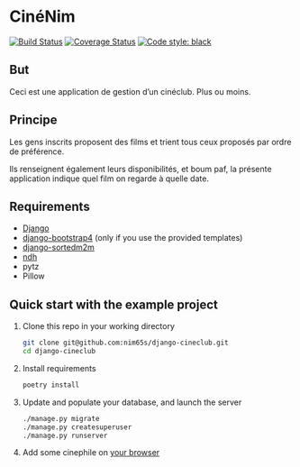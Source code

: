 # CinéNim

[![Build Status](https://travis-ci.org/nim65s/django-cineclub.svg?branch=master)](https://travis-ci.org/nim65s/django-cineclub)
[![Coverage Status](https://coveralls.io/repos/github/nim65s/django-cineclub/badge.svg?branch=master)](https://coveralls.io/github/nim65s/django-cineclub?branch=master)
[![Code style: black](https://img.shields.io/badge/code%20style-black-000000.svg)](https://github.com/psf/black)

## But
Ceci est une application de gestion d’un cinéclub. Plus ou moins.

## Principe
Les gens inscrits proposent des films et trient tous ceux proposés par ordre de préférence.

Ils renseignent également leurs disponibilités, et boum paf, la présente application indique quel film on regarde à quelle date.

## Requirements

* [Django](https://www.djangoproject.com/)
* [django-bootstrap4](https://github.com/zostera/django-bootstrap4) (only if you use the provided templates)
* [django-sortedm2m](https://github.com/jazzband/django-sortedm2m)
* [ndh](https://github.com/nim65s/ndh)
* pytz
* Pillow

## Quick start with the example project

1. Clone this repo in your working directory

    ```bash
    git clone git@github.com:nim65s/django-cineclub.git
    cd django-cineclub
    ```

2. Install requirements

    ```bash
    poetry install
    ```

3. Update and populate your database, and launch the server

    ```bash
    ./manage.py migrate
    ./manage.py createsuperuser
    ./manage.py runserver
    ```

4. Add some cinephile on [your browser](http://localhost:8000/admin/cine/cinephile/add/)
